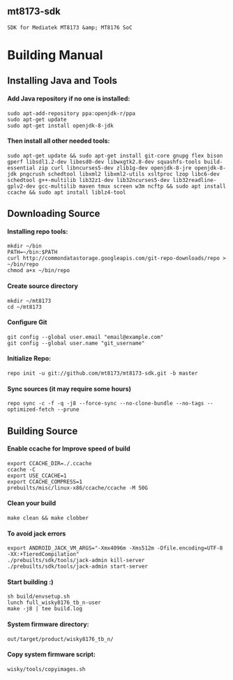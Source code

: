 ## mt8173-sdk
```
SDK for Mediatek MT8173 &amp; MT8176 SoC
```
# Building Manual

## Installing Java and Tools

#### Add Java repository if no one is installed:
```
sudo apt-add-repository ppa:openjdk-r/ppa
sudo apt-get update
sudo apt-get install openjdk-8-jdk
```
#### Then install all other needed tools:
```
sudo apt-get update && sudo apt-get install git-core gnupg flex bison gperf libsdl1.2-dev libesd0-dev libwxgtk2.8-dev squashfs-tools build-essential zip curl libncurses5-dev zlib1g-dev openjdk-8-jre openjdk-8-jdk pngcrush schedtool libxml2 libxml2-utils xsltproc lzop libc6-dev schedtool g++-multilib lib32z1-dev lib32ncurses5-dev lib32readline-gplv2-dev gcc-multilib maven tmux screen w3m ncftp && sudo apt install ccache && sudo apt install liblz4-tool
```
## Downloading Source

#### Installing repo tools:
```
mkdir ~/bin
PATH=~/bin:$PATH
curl http://commondatastorage.googleapis.com/git-repo-downloads/repo > ~/bin/repo
chmod a+x ~/bin/repo
```
#### Create source directory 
```
mkdir ~/mt8173
cd ~/mt8173
```
#### Configure Git
```
git config --global user.email "email@example.com"
git config --global user.name "git_username"
```
#### Initialize Repo:
```
repo init -u git://github.com/mt8173/mt8173-sdk.git -b master
```
#### Sync sources (it may require some hours)
```
repo sync -c -f -q -j8 --force-sync --no-clone-bundle --no-tags --optimized-fetch --prune
``` 
## Building Source

#### Enable ccache for Improve speed of build
```
export CCACHE_DIR=./.ccache
ccache -C
export USE_CCACHE=1
export CCACHE_COMPRESS=1
prebuilts/misc/linux-x86/ccache/ccache -M 50G
```
#### Clean your build
```
make clean && make clobber
```
#### To avoid jack errors
```
export ANDROID_JACK_VM_ARGS="-Xmx4096m -Xms512m -Dfile.encoding=UTF-8 -XX:+TieredCompilation"
./prebuilts/sdk/tools/jack-admin kill-server
./prebuilts/sdk/tools/jack-admin start-server
```
#### Start building :) 
```
sh build/envsetup.sh 
lunch full_wisky8176_tb_n-user
make -j8 | tee build.log
```
#### System firmware directory:
```
out/target/product/wisky8176_tb_n/
```
#### Copy system firmware script:
```
wisky/tools/copyimages.sh
```

